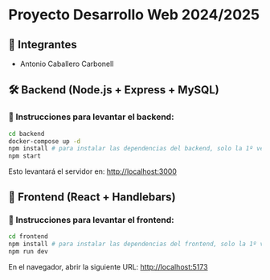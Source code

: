 # Proyecto Desarrollo Web 2024/2025

## 👥 Integrantes
- Antonio Caballero Carbonell  

## 🛠️ Backend (Node.js + Express + MySQL)

### 📂 Instrucciones para levantar el backend:




```bash
cd backend
docker-compose up -d  
npm install # para instalar las dependencias del backend, solo la 1º vez
npm start
```
Esto levantará el servidor en: [http://localhost:3000](http://localhost:3000)


## 🚀 Frontend (React + Handlebars)

### 📂 Instrucciones para levantar el frontend:

```bash
cd frontend
npm install # para instalar las dependencias del frontend, solo la 1º vez
npm run dev
```
En el navegador, abrir la siguiente URL: [http://localhost:5173](http://localhost:5173)


